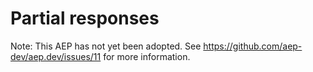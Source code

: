 # Partial responses

Note: This AEP has not yet been adopted.  See https://github.com/aep-dev/aep.dev/issues/11 for more information.
